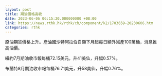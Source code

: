 ```yaml
---
layout: post
title: 期油價格高收
date: 2023-06-06 06:15:20.000000000 +08:00
link: https://news.rthk.hk/rthk/ch/component/k2/1703659-20230606.htm
categories: rthk
---
```


原油期貨價格上升。產油國沙特阿拉伯自願下月起每日額外減產100萬桶，消息推高油價。

紐約7月期油收市報每桶72.15美元，升41美仙，升幅0.57%。

布蘭特8月期油收市報每桶76.71美元，升58美仙，升幅0.76%。
